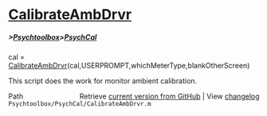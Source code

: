 # [CalibrateAmbDrvr](CalibrateAmbDrvr)
##### >[Psychtoolbox](Psychtoolbox)>[PsychCal](PsychCal)

cal =  [CalibrateAmbDrvr](CalibrateAmbDrvr)(cal,USERPROMPT,whichMeterType,blankOtherScreen)  
  
This script does the work for monitor ambient calibration.  




<div class="code_header" style="text-align:right;">
  <span style="float:left;">Path&nbsp;&nbsp;</span> <span class="counter">Retrieve <a href=
  "https://raw.github.com/Psychtoolbox-3/Psychtoolbox-3/beta/Psychtoolbox/PsychCal/CalibrateAmbDrvr.m">current version from GitHub</a> | View <a href=
  "https://github.com/Psychtoolbox-3/Psychtoolbox-3/commits/beta/Psychtoolbox/PsychCal/CalibrateAmbDrvr.m">changelog</a></span>
</div>
<div class="code">
  <code>Psychtoolbox/PsychCal/CalibrateAmbDrvr.m</code>
</div>

